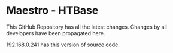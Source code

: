 # Maestro - HTBase
This GitHub Repository has all the latest changes. Changes by all developers have been propagated here.

192.168.0.241 has this version of source code.
